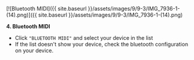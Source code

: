 ---
---

[![Bluetooth MIDI]({{ site.baseurl }}/assets/images/9/9-3/IMG_7936-1-(14).png)]({{
site.baseurl }}/assets/images/9/9-3/IMG_7936-1-(14).png)

**4. Bluetooth MIDI**

- Click `"BLUETOOTH MIDI"` and select your device in the list
- If the list doesn't show your device, check the bluetooth configuration on your device.
